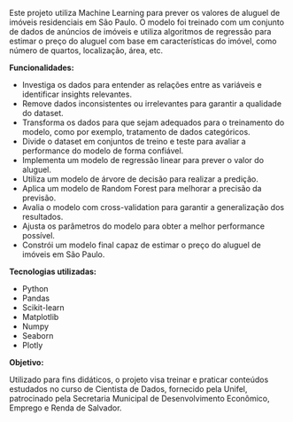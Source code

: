 Este projeto utiliza Machine Learning para prever os valores de aluguel de imóveis residenciais em São Paulo. O modelo foi treinado com um conjunto de dados de anúncios de imóveis e utiliza algoritmos de regressão para estimar o preço do aluguel com base em características do imóvel, como número de quartos, localização, área, etc.

**Funcionalidades:**

* Investiga os dados para entender as relações entre as variáveis e identificar insights relevantes.
* Remove dados inconsistentes ou irrelevantes para garantir a qualidade do dataset.
* Transforma os dados para que sejam adequados para o treinamento do modelo, como por exemplo, tratamento de dados categóricos.
* Divide o dataset em conjuntos de treino e teste para avaliar a performance do modelo de forma confiável.
* Implementa um modelo de regressão linear para prever o valor do aluguel.
* Utiliza um modelo de árvore de decisão para realizar a predição.
* Aplica um modelo de Random Forest para melhorar a precisão da previsão.
* Avalia o modelo com cross-validation para garantir a generalização dos resultados.
* Ajusta os parâmetros do modelo para obter a melhor performance possível.
* Constrói um modelo final capaz de estimar o preço do aluguel de imóveis em São Paulo.


**Tecnologias utilizadas:**

* Python
* Pandas
* Scikit-learn
* Matplotlib
* Numpy
* Seaborn
* Plotly

**Objetivo:**

Utilizado para fins didáticos, o projeto visa treinar e praticar conteúdos estudados no curso de Cientista de Dados, fornecido pela Unifel, patrocinado pela Secretaria Municipal de Desenvolvimento Econômico, Emprego e Renda de Salvador.
